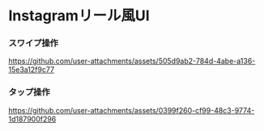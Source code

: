 # Instagramリール風UI

### スワイプ操作
https://github.com/user-attachments/assets/505d9ab2-784d-4abe-a136-15e3a12f9c77

### タップ操作
https://github.com/user-attachments/assets/0399f260-cf99-48c3-9774-1d187900f296




